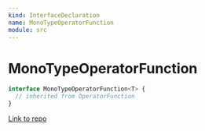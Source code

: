 ```yaml
---
kind: InterfaceDeclaration
name: MonoTypeOperatorFunction
module: src
---
```


# MonoTypeOperatorFunction

```ts
interface MonoTypeOperatorFunction<T> {
  // inherited from OperatorFunction
}
```

[Link to repo](https://github.com/ReactiveX/rxjs/blob/master/src/internal/types.ts#L12-L12)
